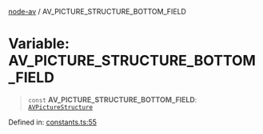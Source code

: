 [node-av](../globals.md) / AV\_PICTURE\_STRUCTURE\_BOTTOM\_FIELD

# Variable: AV\_PICTURE\_STRUCTURE\_BOTTOM\_FIELD

> `const` **AV\_PICTURE\_STRUCTURE\_BOTTOM\_FIELD**: [`AVPictureStructure`](../type-aliases/AVPictureStructure.md)

Defined in: [constants.ts:55](https://github.com/seydx/av/blob/f8631fc881b394300b1479f511d55cf1c370a87f/src/constants/constants.ts#L55)
